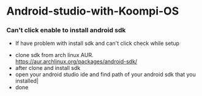 # Android-studio-with-Koompi-OS

### Can't click enable to install android sdk

* If have problem with install sdk and can't click check while setup

- clone sdk from arch linux AUR. https://aur.archlinux.org/packages/android-sdk/
- after clone and install sdk
- open your android studio ide and find path of your android sdk that you installed|
- done
